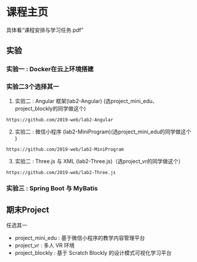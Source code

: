 # 课程主页

具体看“课程安排与学习任务.pdf”

## 实验

### 实验一 : Docker在云上环境搭建
  
###  实验二3个选择其一

1. 实验二 : Angular 框架(lab2-Angular) (选project_mini_edu、project_blockly的同学做这个)

```
https://github.com/2019-web/lab2-Angular
```

2. 实验二 : 微信小程序 (lab2-MiniProgram)(选project_mini_edu的同学做这个 )

```
https://github.com/2019-web/lab2-MiniProgram
```

3. 实验二 : Three.js 与 XML (lab2-Three.js)（选project_vr的同学做这个）

```
https://github.com/2019-web/lab2-Three.js
```

### 实验三 : Spring Boot 与 MyBatis


## 期末Project

任选其一

- project_mini_edu : 基于微信小程序的教学内容管理平台
- project_vr : 多人 VR 环境
- project_blockly : 基于 Scratch Blockly 的设计模式可视化学习平台




